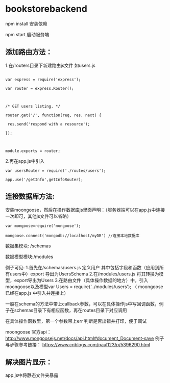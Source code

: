 # bookstorebackend

npm install 安装依赖

npm start 启动服务端



## 添加路由方法：

1.在/routers目录下新建路由js文件 如users.js

```

var express = require('express');

var router = express.Router();



/* GET users listing. */

router.get('/', function(req, res, next) {

 res.send('respond with a resource');

});



module.exports = router;
```

2.再在app.js中引入

`var usersRouter = require('./routes/users');`

`app.use('/getInfo',getInfoRouter);`



## 连接数据库方法:

安装moongoose，然后在操作数据库js里面声明：（服务器端可以在app.js中连接一次即可，其他js文件可以省略）

`var mongoose=require('mongoose');`

`mongoose.connect('mongodb://localhost/myDB') //连接本地数据库`

数据集模块: /schemas

数据模型模块:/modules



例子可见:
1.首先在/schemas/users.js 定义用户 其中包括字段和函数（应用到所有users中）export 导出为UsersSchema
2.在/modules/users.js 将其转换为模型，export导出为Users
3.在路由文件（具体操作数据的地方）中，引入moongoose以及模型var Users = require('../modules/users'); （ moongoose已经在app.js 中引入并连接上）

一般在schema的方法中带上callback参数，可以在具体操作js中写回调函数，例子在schemas目录下有相应函数，再在routes目录下对应调用

在具体操作函数里，第一个参数带上err 判断是否出错并打印，便于调试



moongoose 官方api：
http://www.mongoosejs.net/docs/api.html#document_Document-save
例子与步骤参考链接：
https://www.cnblogs.com/paul123/p/5396290.html



## 解决图片显示：

app.js中将静态文件夹暴露
